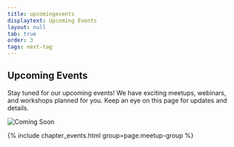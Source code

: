 ```yaml
---
title: upcomingevents
displaytext: Upcoming Events
layout: null
tab: true
order: 3
tags: next-tag
---
```


<h2>Upcoming Events</h2>

<p>Stay tuned for our upcoming events! We have exciting meetups, webinars, and workshops planned for you. Keep an eye on this page for updates and details.</p>

![Coming Soon](assets/images/coming_soon.gif)

{% include chapter_events.html group=page.meetup-group %}



